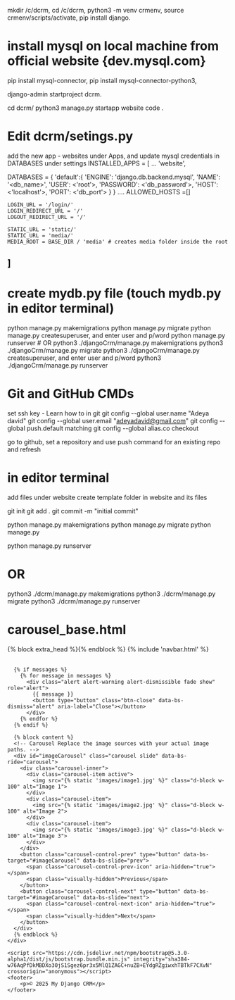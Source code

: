 mkdir /c/dcrm,
cd /c/dcrm,
python3 -m venv crmenv,
source crmenv/scripts/activate, 
pip install django.

# install mysql on local machine from official website {dev.mysql.com}
pip install mysql-connector,
pip install mysql-connector-python3,

django-admin startproject dcrm.

cd dcrm/
python3 manage.py startapp website
code .

# Edit dcrm/setings.py
add the new app - websites under Apps, and update mysql credentials in DATABASES under settings
INSTALLED_APPS = [
    ...
    'website',
    
DATABASES = {
    'default':{
        'ENGINE': 'django.db.backend.mysql',
        'NAME': '<db_name>',
        'USER': <'root'>,
        'PASSWORD': <'db_password'>,
        'HOST': <'localhost'>,
        'PORT': <'db_port'>
    }
}
    ....
    ALLOWED_HOSTS =[]
    
    LOGIN_URL = '/login/'
    LOGIN_REDIRECT_URL = '/'
    LOGOUT_REDIRECT_URL = '/'
    
    STATIC_URL = 'static/'
    STATIC_URL = 'media/'
    MEDIA_ROOT = BASE_DIR / 'media' # creates media folder inside the root
]
--------------------------------------------------------------------------------
# create mydb.py file (touch mydb.py in editor terminal)

 python manage.py makemigrations
 python manage.py migrate
 python manage.py createsuperuser, and enter user and p/word
 python manage.py runserver
       # OR
 python3 ./djangoCrm/manage.py makemigrations
 python3 ./djangoCrm/manage.py migrate
 python3 ./djangoCrm/manage.py createsuperuser, and enter user and p/word
 python3 ./djangoCrm/manage.py runserver

# Git and GitHub CMDs
set ssh key - Learn how to in git
git config --global user.name "Adeya david"
git config --global user.email "adeyadavid@gmail.com"
git config --global push.default matching
git config --global alias.co checkout


go to github, set a repository and use push command for an existing repo and refresh

# in editor terminal
add files under website
create template folder in website and its files

git init 
git add . 
git commit -m "initial commit"

python manage.py makemigrations 
python manage.py migrate python manage.py 

python manage.py runserver
 # OR 
 python3 ./dcrm/manage.py makemigrations 
 python3 ./dcrm/manage.py migrate 
 python3 ./dcrm/manage.py runserver

# carousel_base.html
<!doctype html>
<html lang="en">
  <head>
    <meta charset="utf-8">
    <meta name="viewport" content="width=device-width, initial-scale=1">
    <title>{% block title %}My Django CRM{% endblock %}</title>
    <link href="https://cdn.jsdelivr.net/npm/bootstrap@5.3.0-alpha1/dist/css/bootstrap.min.css" rel="stylesheet" integrity="sha384-GLhlTQ8iRABdZLl6O3oVMWSktQOp6b7In1Zl3/Jr59b6EGGoI1aFkw7cmDA6j6gD" crossorigin="anonymous">
    {% block extra_head %}{% endblock %}
  </head>
  <body>
    {% include 'navbar.html' %}
    <div class="container">
      <br/>

      {% if messages %}
        {% for message in messages %}
          <div class="alert alert-warning alert-dismissible fade show" role="alert">
            {{ message }}
            <button type="button" class="btn-close" data-bs-dismiss="alert" aria-label="Close"></button>
          </div>
        {% endfor %}
      {% endif %}
      
      {% block content %}
      <!-- Carousel Replace the image sources with your actual image paths. -->
      <div id="imageCarousel" class="carousel slide" data-bs-ride="carousel">
        <div class="carousel-inner">
          <div class="carousel-item active">
            <img src="{% static 'images/image1.jpg' %}" class="d-block w-100" alt="Image 1"> 
          </div>
          <div class="carousel-item">
            <img src="{% static 'images/image2.jpg' %}" class="d-block w-100" alt="Image 2">
          </div>
          <div class="carousel-item">
            <img src="{% static 'images/image3.jpg' %}" class="d-block w-100" alt="Image 3">
          </div>
        </div>
        <button class="carousel-control-prev" type="button" data-bs-target="#imageCarousel" data-bs-slide="prev">
          <span class="carousel-control-prev-icon" aria-hidden="true"></span>
          <span class="visually-hidden">Previous</span>
        </button>
        <button class="carousel-control-next" type="button" data-bs-target="#imageCarousel" data-bs-slide="next">
          <span class="carousel-control-next-icon" aria-hidden="true"></span>
          <span class="visually-hidden">Next</span>
        </button>
      </div>
      {% endblock %}
    </div>

    <script src="https://cdn.jsdelivr.net/npm/bootstrap@5.3.0-alpha1/dist/js/bootstrap.bundle.min.js" integrity="sha384-w76AqPfDkMBDXo30jS1Sgez6pr3x5MlQ1ZAGC+nuZB+EYdgRZgiwxhTBTkF7CXvN" crossorigin="anonymous"></script>
    <footer>
        <p>© 2025 My Django CRM</p>
    </footer>
  </body>
</html>
